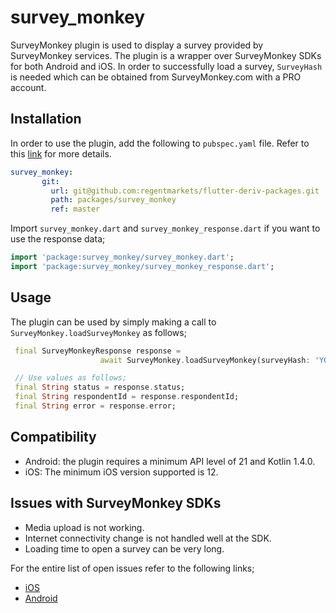 # survey_monkey

SurveyMonkey plugin is used to display a survey provided by SurveyMonkey services. The plugin is a
wrapper over SurveyMonkey SDKs for both Android and iOS. In order to successfully load a survey,
`SurveyHash` is needed which can be obtained from SurveyMonkey.com with a PRO account.


## Installation

In order to use the plugin, add the following to `pubspec.yaml` file. Refer to this [link](https://flutter.dev/docs/development/packages-and-plugins/using-packages) for more details.

```yaml
survey_monkey:
       git:
         url: git@github.com:regentmarkets/flutter-deriv-packages.git
         path: packages/survey_monkey
         ref: master
```

Import `survey_monkey.dart` and `survey_monkey_response.dart` if you want to use the response data;

```dart
import 'package:survey_monkey/survey_monkey.dart';
import 'package:survey_monkey/survey_monkey_response.dart';
```

## Usage

The plugin can be used by simply making a call to `SurveyMonkey.loadSurveyMonkey` as follows;

```dart
 final SurveyMonkeyResponse response =
                    await SurveyMonkey.loadSurveyMonkey(surveyHash: 'YOUR_SURVEY_HASH');

 // Use values as follows;
 final String status = response.status;
 final String respondentId = response.respondentId;
 final String error = response.error;
```

## Compatibility

- Android: the plugin requires a minimum API level of 21 and Kotlin 1.4.0.
- iOS: The minimum iOS version supported is 12.


## Issues with SurveyMonkey SDKs

- Media upload is not working.
- Internet connectivity change is not handled well at the SDK.
- Loading time to open a survey can be very long.

For the entire list of open issues refer to the following links;

- [iOS](https://github.com/SurveyMonkey/surveymonkey-ios-sdk/issues)
- [Android](https://github.com/SurveyMonkey/surveymonkey-android-sdk/issues)